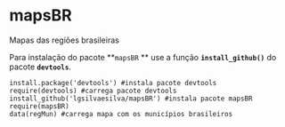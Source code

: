 mapsBR
======

Mapas das regiões brasileiras

Para instalação do pacote **```mapsBR```  ** use a função **```install_github()```** do pacote **```devtools```**.

```{r}
install.package('devtools') #instala pacote devtools
require(devtools) #carrega pacote devtools
install_github('lgsilvaesilva/mapsBR') #instala pacote mapsBR
require(mapsBR)
data(regMun) #carrega mapa com os municípios brasileiros
```

